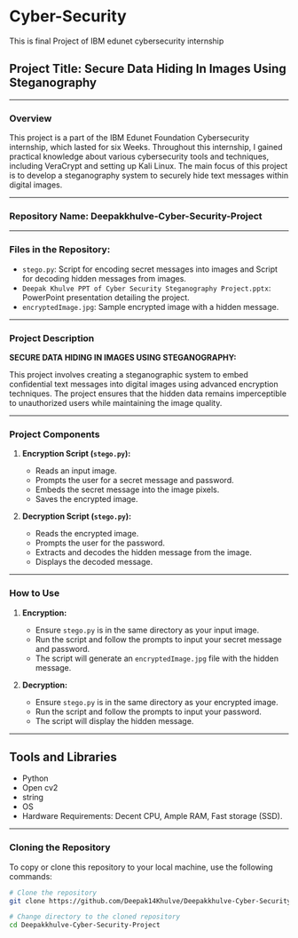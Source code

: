 # Cyber-Security
This is final Project of IBM edunet cybersecurity internship

## Project Title: Secure Data Hiding In Images Using Steganography

---

### Overview

This project is a part of the IBM Edunet Foundation Cybersecurity internship, which lasted for six Weeks. Throughout this internship, I gained practical knowledge about various cybersecurity tools and techniques, including VeraCrypt and setting up Kali Linux. The main focus of this project is to develop a steganography system to securely hide text messages within digital images.

---

### Repository Name: Deepakkhulve-Cyber-Security-Project

---

### Files in the Repository:

- `stego.py`: Script for encoding secret messages into images and Script for decoding hidden messages from images.
- `Deepak Khulve PPT of Cyber Security Steganography Project.pptx`: PowerPoint presentation detailing the project.
- `encryptedImage.jpg`: Sample encrypted image with a hidden message.

---

### Project Description

**SECURE DATA HIDING IN IMAGES USING STEGANOGRAPHY:**

This project involves creating a steganographic system to embed confidential text messages into digital images using advanced encryption techniques. The project ensures that the hidden data remains imperceptible to unauthorized users while maintaining the image quality.

---

### Project Components

1. **Encryption Script (`stego.py`):**
   - Reads an input image.
   - Prompts the user for a secret message and password.
   - Embeds the secret message into the image pixels.
   - Saves the encrypted image.

2. **Decryption Script (`stego.py`):**
   - Reads the encrypted image.
   - Prompts the user for the password.
   - Extracts and decodes the hidden message from the image.
   - Displays the decoded message.
   
---   

### How to Use

1. **Encryption:**
   - Ensure `stego.py` is in the same directory as your input image.
   - Run the script and follow the prompts to input your secret message and password.
   - The script will generate an `encryptedImage.jpg` file with the hidden message.

2. **Decryption:**
   - Ensure `stego.py` is in the same directory as your encrypted image.
   - Run the script and follow the prompts to input your password.
   - The script will display the hidden message.

---

## Tools and Libraries

- Python
- Open cv2
- string
- OS
- Hardware Requirements: Decent CPU, Ample RAM, Fast storage (SSD).

---

### Cloning the Repository

To copy or clone this repository to your local machine, use the following commands:

```bash
# Clone the repository
git clone https://github.com/Deepak14Khulve/Deepakkhulve-Cyber-Security-Project

# Change directory to the cloned repository
cd Deepakkhulve-Cyber-Security-Project
